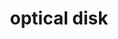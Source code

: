 ---
layout: smileys&emotion
title: optical disk
emoji: optical_disk
permalink: 💿.html
image: assets/img/3moji/optical_disk.png
---